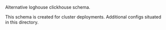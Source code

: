 Alternative loghouse clickhouse schema.

This schema is created for cluster deployments.
Additional configs situated in this directory.
